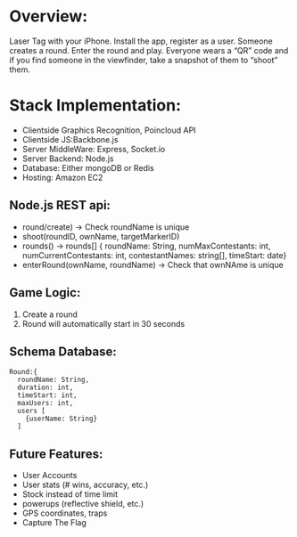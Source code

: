 # Overview:
Laser Tag with your iPhone.  Install the app, register as a user.  Someone creates a round.  Enter the round and play.  Everyone wears a “QR” code and if you find someone in the viewfinder, take a snapshot of them to “shoot” them.

# Stack Implementation:
- Clientside Graphics Recognition, Poincloud API
- Clientside JS:Backbone.js
- Server MiddleWare: Express, Socket.io
- Server Backend: Node.js
- Database: Either mongoDB or Redis
- Hosting: Amazon EC2

## Node.js REST api:
- round/create) -> Check roundName is unique
- shoot(roundID, ownName, targetMarkerID)
- rounds() -> rounds[] { roundName: String, numMaxContestants: int, numCurrentContestants: int, contestantNames: string[], timeStart: date}
- enterRound(ownName, roundName) -> Check that ownNAme is unique

## Game Logic:
1. Create a round
2. Round will automatically start in 30 seconds

## Schema Database:
```
Round:{
  roundName: String,
  duration: int,
  timeStart: int,
  maxUsers: int,
  users [
    {userName: String}
  ]
```

## Future Features:
- User Accounts
- User stats (# wins, accuracy, etc.)
- Stock instead of time limit
- powerups (reflective shield, etc.)
- GPS coordinates, traps
- Capture The Flag

